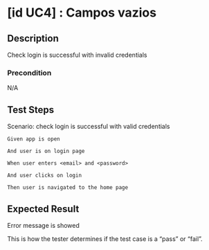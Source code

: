 # [id UC4] : Campos vazios

## Description

Check login is successful with invalid credentials

### Precondition

N/A

## Test Steps

  Scenario: check login is successful with valid credentials
  
    Given app is open
    
    And user is on login page
    
    When user enters <email> and <password>
    
    And user clicks on login 
    
    Then user is navigated to the home page

## Expected Result

Error message is showed

This is how the tester determines if the test case is a “pass” or “fail”.

